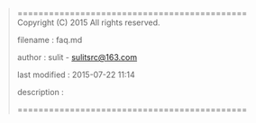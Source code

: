 > ============================================
>   Copyright (C) 2015 All rights reserved.
>
>   filename : faq.md
>
>   author : sulit - sulitsrc@163.com
>
>   last modified : 2015-07-22 11:14
>
>   description :
>
> ============================================
